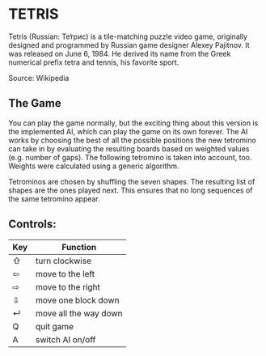 # TETRIS

Tetris (Russian: Те́трис) is a tile-matching puzzle video game, originally designed and programmed by Russian game designer Alexey Pajitnov. It was released on June 6, 1984. He derived its name from the Greek numerical prefix tetra and tennis, his favorite sport. 

Source: Wikipedia


## The Game

You can play the game normally, but the exciting thing about this version is the implemented AI, which can play the game on its own forever. The AI works by choosing the best of all the possible positions the new tetromino can take in by evaluating the resulting boards based on weighted values (e.g. number of gaps). The following tetromino is taken into account, too. Weights were calculated using a generic algorithm.

Tetrominos are chosen by shuffling the seven shapes. The resulting list of shapes are the ones played next. This ensures that no long sequences of the same tetromino appear.


## Controls:

Key | Function
----|---------
⇧ | turn clockwise
⇦ | move to the left
⇨ | move to the right
⇩ | move one block down
↵ | move all the way down
Q | quit game
A | switch AI on/off

